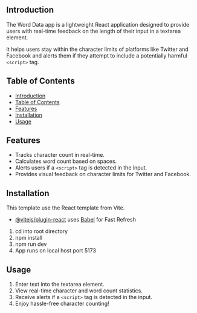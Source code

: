 ## Introduction

The Word Data app is a lightweight React application designed to provide users with real-time feedback on the length of their input in a textarea element.

It helps users stay within the character limits of platforms like Twitter and Facebook and alerts them if they attempt to include a potentially harmful `<script>` tag.

## Table of Contents

- [Introduction](#introduction)
- [Table of Contents](#table-of-contents)
- [Features](#features)
- [Installation](#installation)
- [Usage](#usage)

## Features

- Tracks character count in real-time.
- Calculates word count based on spaces.
- Alerts users if a `<script>` tag is detected in the input.
- Provides visual feedback on character limits for Twitter and Facebook.

## Installation

This template use the React template from Vite.

- [@vitejs/plugin-react](https://github.com/vitejs/vite-plugin-react/blob/main/packages/plugin-react/README.md) uses [Babel](https://babeljs.io/) for Fast Refresh

1. cd into root directory
2. npm install
3. npm run dev
4. App runs on local host port 5173

## Usage

1. Enter text into the textarea element.
2. View real-time character and word count statistics.
3. Receive alerts if a `<script>` tag is detected in the input.
4. Enjoy hassle-free character counting!
